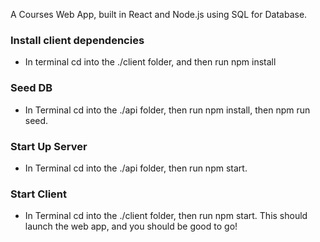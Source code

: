 A Courses Web App, built in React and Node.js using SQL for Database.

### Install client dependencies

- In terminal cd into the ./client folder, and then run npm install

### Seed DB

- In Terminal cd into the ./api folder, then run npm install, then npm run seed.

### Start Up Server

- In Terminal cd into the ./api folder, then run npm start.

### Start Client

- In Terminal cd into the ./client folder, then run npm start. This should launch the web app, and you should be good to go!
